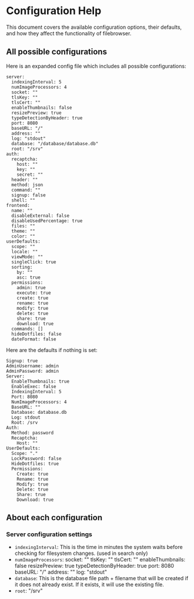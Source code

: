 # Configuration Help

This document covers the available configuration options, their defaults, and how they affect the functionality of filebrowser.

## All possible configurations

Here is an expanded config file which includes all possible configurations:

```
server:
  indexingInterval: 5
  numImageProcessors: 4
  socket: ""
  tlsKey: ""
  tlsCert: ""
  enableThumbnails: false
  resizePreview: true
  typeDetectionByHeader: true
  port: 8080
  baseURL: "/"
  address: ""
  log: "stdout"
  database: "/database/database.db"
  root: "/srv"
auth:
  recaptcha:
    host: ""
    key: ""
    secret: ""
  header: ""
  method: json
  command: ""
  signup: false
  shell: ""
frontend:
  name: ""
  disableExternal: false
  disableUsedPercentage: true
  files: ""
  theme: ""
  color: ""
userDefaults:
  scope: ""
  locale: ""
  viewMode: ""
  singleClick: true
  sorting:
    by: ""
    asc: true
  permissions:
    admin: true
    execute: true
    create: true
    rename: true
    modify: true
    delete: true
    share: true
    download: true
  commands: []
  hideDotfiles: false
  dateFormat: false
```

Here are the defaults if nothing is set:

```
Signup: true
AdminUsername: admin
AdminPassword: admin
Server:
  EnableThumbnails: true
  EnableExec: false
  IndexingInterval: 5
  Port: 8080
  NumImageProcessors: 4
  BaseURL: ""
  Database: database.db
  Log: stdout
  Root: /srv
Auth:
  Method: password
  Recaptcha:
    Host: ""
UserDefaults:
  Scope: "."
  LockPassword: false
  HideDotfiles: true
  Permissions:
    Create: true
    Rename: true
    Modify: true
    Delete: true
    Share: true
    Download: true
```

## About each configuration

### Server configuration settings

  - `indexingInterval`: This is the time in minutes the system waits before checking for filesystem changes. (used in search only)
  - `numImageProcessors`: 
  socket: ""
  tlsKey: ""
  tlsCert: ""
  enableThumbnails: false
  resizePreview: true
  typeDetectionByHeader: true
  port: 8080
  baseURL: "/"
  address: ""
  log: "stdout"
  - `database`: This is the database file path + filename that will be created if it does not already exist. If it exists, it will use the existing file.
  - `root`: "/srv"
